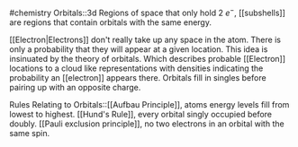 #chemistry 
Orbitals::3d Regions of space that only hold 2 $e^-$, [[subshells]] are regions that contain orbitals with the same energy.

[[Electron|Electrons]] don't really take up any space in the atom. There is only a probability that they will appear at a given location. This idea is insinuated by the theory of orbitals. Which describes probable [[Electron]] locations to a cloud like representations with densities indicating the probability an [[electron]] appears there. Orbitals fill in singles before pairing up with an opposite charge.

Rules Relating to Orbitals::[[Aufbau Principle]], atoms energy levels fill from lowest to highest. [[Hund's Rule]], every orbital singly occupied before doubly. [[Pauli exclusion principle]], no two electrons in an orbital with the same spin.
